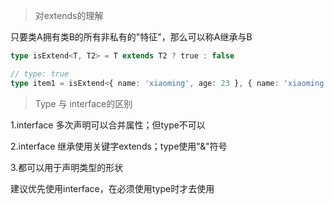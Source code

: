 > 对extends的理解

只要类A拥有类B的所有非私有的"特征"，那么可以称A继承与B

```ts
type isExtend<T, T2> = T extends T2 ? true : false

// type: true
type item1 = isExtend<{ name: 'xiaoming', age: 23 }, { name: 'xiaoming' }>
```

> Type 与 interface的区别

1.interface 多次声明可以合并属性；但type不可以

2.interface 继承使用关键字extends；type使用"&"符号

3.都可以用于声明类型的形状

建议优先使用interface，在必须使用type时才去使用
